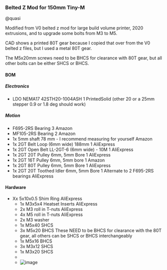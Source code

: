 ### Belted Z Mod for 150mm Tiny-M

@quasi

Modified from V0 belted z mod for large build volume printer, 2020 extrusions, and to upgrade some bolts from M3 to M5.

CAD shows a printed 80T gear because I copied that over from the V0 belted z files, but I used a metal 80T gear.

The M5x20mm screws need to be BHCS for clearance with 80T gear, but all other bolts can be either SHCS or BHCS.

#### BOM
##### Electronics	
 - LDO NEMA17 42STH20-1004ASH	1		PrintedSolid (other 20 or a 25mm stepper 0.9 or 1.8 deg should work)
##### Motion	
- F695-2RS Bearing	3		Amazon
- MF105-2RS Bearing	2		Amazon
- 1x 5mm shaft	78 mm	- I recommend measuring for yourself	Amazon
- 1x 2GT Belt Loop (6mm wide) 188mm	1		AliExpress
- 1x 2GT Open Belt LL-2GT-6 (6mm wide) - 10M	1		AliExpress
-	1x 2GT 20T Pulley 6mm, 5mm Bore	1		AliExpress
-	1x 2GT 16T Pulley 6mm, 5mm bore	1		Amazon
-	1x 2GT 80T Pulley 6mm, 5mm Bore	1		AliExpress
-	1x 2GT 20T Toothed Idler 6mm, 5mm Bore	1	Alternate to 2 F695-2RS bearings	AliExpress
#### Hardware	
  - Xx 5x10x0.5 Shim Ring			AliExpress
	- 1x M3x5x4 Heatset Inserts		AliExpress
	- 2x M3 roll in T-nuts		AliExpress
	- 4x M5 roll in T-nuts			AliExpress
	- 2x M3 washer			
	- 1x M5x40 SHCS			
	- 3x M5x20 BHCS		These NEED to be BHCS for clearance with the 80T gear, all others can be SHCS or BHCS interchangeably	
	- 1x M5x16 BHCS			
	- 3x M3x12 SHCS			
	- 1x M3x20 SHCS			
	- 
	- ![image](asd)


